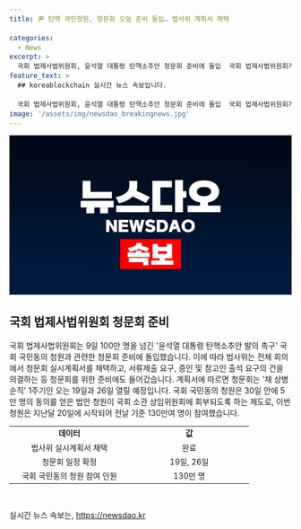 ```yaml
---
title: 尹 탄핵 국민청원, 청문회 오늘 준비 돌입… 법사위 계획서 채택

categories:
  - News
excerpt: >
  국회 법제사법위원회, 윤석열 대통령 탄핵소추안 청문회 준비에 돌입  국회 법제사법위원회가 윤석열 대통령 탄핵소추안 관련 청문회 준비에 돌입했다. 이에 따라 청문회 실시계획서를 채택하고, 서류제출 요구 및 증인 출석 등을 준비 중이다. 청문회는 오는 19일과 26일에 열릴 예정이며, 국회 국민동의 청원은 30일 안에 5만 명 동의 시 국회 소관 상임위원회에 회부된다. 윤 대통령 탄핵소추안 청원은 지난달 20일 제출되었고, 현재까지 130만 명 이상이 참여하고 있다.
feature_text: >
  ## koreablockchain 실시간 뉴스 속보입니다.

  국회 법제사법위원회, 윤석열 대통령 탄핵소추안 청문회 준비에 돌입  국회 법제사법위원회가 윤석열 대통령 탄핵소추안 관련 청문회 준비에 돌입했다. 이에 따라 청문회 실시계획서를 채택하고, 서류제출 요구 및 증인 출석 등을 준비 중이다. 청문회는 오는 19일과 26일에 열릴 예정이며, 국회 국민동의 청원은 30일 안에 5만 명 동의 시 국회 소관 상임위원회에 회부된다. 윤 대통령 탄핵소추안 청원은 지난달 20일 제출되었고, 현재까지 130만 명 이상이 참여하고 있다.
image: '/assets/img/newsdao_breakingnews.jpg'
---
```


<p><img src="/assets/img/newsdao_breakingnews.jpg" alt="koreablockchain 속보" /></p>

<h2 data-ke-size="size26">국회 법제사법위원회 청문회 준비</h2>

<p data-ke-size="size16">국회 법제사법위원회는 9일 100만 명을 넘긴 '윤석열 대통령 탄핵소추안 발의 촉구' 국회 국민동의 청원과 관련한 청문회 준비에 돌입했습니다. 이에 따라 법사위는 전체 회의에서 청문회 실시계획서를 채택하고, 서류제출 요구, 증인 및 참고인 출석 요구의 건을 의결하는 등 청문회를 위한 준비에도 들어갔습니다. 계획서에 따르면 청문회는 '채 상병 순직' 1주기인 오는 19일과 26일 열릴 예정입니다. 국회 국민동의 청원은 30일 안에 5만 명의 동의를 얻은 법안 청원이 국회 소관 상임위원회에 회부되도록 하는 제도로, 이번 청원은 지난달 20일에 시작되어 전날 기준 130만여 명이 참여했습니다.</p>

<table style="width: 100%;" data-ke-size="size16">
<tbody>
<tr>
<td style="text-align: center; width: 42.8788%;"><b>데이터</b></td>
<td style="text-align: center; width: 42.8788%;"><b>값</b></td>
</tr>
<tr>
<td style="text-align: center; width: 42.8788%;">법사위 실시계획서 채택</td>
<td style="text-align: center; width: 42.8788%;">완료</td>
</tr>
<tr>
<td style="text-align: center; width: 42.8788%;">청문회 일정 확정</td>
<td style="text-align: center; width: 42.8788%;">19일, 26일</td>
</tr>
<tr>
<td style="text-align: center; width: 42.8788%;">국회 국민동의 청원 참여 인원</td>
<td style="text-align: center; width: 42.8788%;">130만 명</td>
</tr>
</tbody>
</table>

<p data-ke-size="size16">&nbsp;</p>
실시간 뉴스 속보는, <a href="https://newsdao.kr" rel="dofollow">https://newsdao.kr</a>


